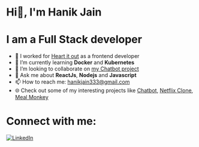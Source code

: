 # Hi👋, I'm Hanik Jain



# I am a Full Stack developer 

- 🔭 I worked for [Heart it out](https://heartitout.in/) as a frontend developer 
- 🌱 I’m currently learning **Docker** and **Kubernetes**
- 👯 I’m looking to collaborate on [my Chatbot project](https://github.com/HanikJain/chatbot/)
- 💬 Ask me about **ReactJs**, **Nodejs** and **Javascript**
- 📫 How to reach me: hanikjain333@gmail.com 
- :globe_with_meridians: Check out some of my interesting projects like [Chatbot](https://github.com/HanikJain/chatbot/), [Netflix Clone](https://github.com/HanikJain/netflix-clone), [Meal Monkey](https://github.com/HanikJain/food-ordering-website)



# Connect with me:

[![LinkedIn](https://img.shields.io/badge/LinkedIn-0077B5?style=for-the-badge&logo=linkedin&logoColor=white)](https://www.linkedin.com/in/hanik-jain-19a211144/)

